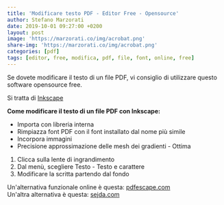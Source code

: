 ```yaml
---
title: 'Modificare testo PDF - Editor Free - Opensource'
author: Stefano Marzorati
date: 2019-10-01 09:27:00 +0200
layout: post
image: 'https://marzorati.co/img/acrobat.png'
share-img: 'https://marzorati.co/img/acrobat.png'
categories: [pdf]
tags: [editor, free, modifica, pdf, file, font, online, free]
---
```

Se dovete modificare il testo di un file PDF, vi consiglio di utilizzare questo software opensource free.   

Si tratta di <a href="https://inkscape.org/" target="_blank">Inkscape</a>   

**Come modificare il testo di un file PDF con Inkscape:**   

- Importa con libreria interna
- Rimpiazza font PDF con il font installato dal nome più simile
- Incorpora immagini
- Precisione approssimazione delle mesh dei gradienti - Ottima

1. Clicca sulla lente di ingrandimento   
2. Dal menù, scegliere Testo - Testo e carattere   
3. Modificare la scritta partendo dal fondo   

Un'alternativa funzionale online è questa: <a href="https://www.pdfescape.com/open/" target="_blank">pdfescape.com</a>   
Un'altra alternativa è questa: <a href="https://www.sejda.com/pdf-editor" target="_blank">sejda.com</a>   
